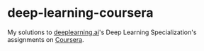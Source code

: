 # deep-learning-coursera

My solutions to [deeplearning.ai](https://www.deeplearning.ai/)'s Deep Learning
Specialization's assignments on [Coursera](https://www.coursera.org/).
